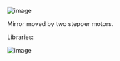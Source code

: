 ![image](https://github.com/jumpjack/heliostat/assets/1620953/d4002e7d-404f-4c01-be54-4f42a3ecbbb3)


Mirror moved by two stepper motors.

Libraries:

![image](https://github.com/jumpjack/heliostat/assets/1620953/489013b3-e704-4e08-a782-8f857ef229c1)



